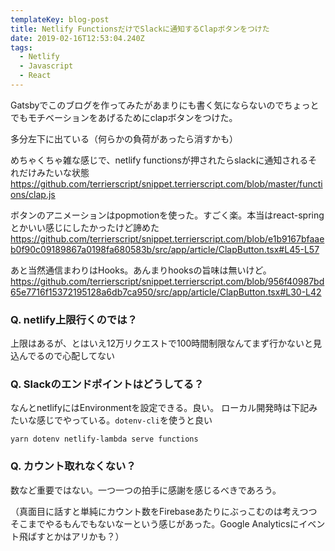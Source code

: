 ```yaml
---
templateKey: blog-post
title: Netlify FunctionsだけでSlackに通知するClapボタンをつけた
date: 2019-02-16T12:53:04.240Z
tags:
  - Netlify
  - Javascript
  - React
---
```

Gatsbyでこのブログを作ってみたがあまりにも書く気にならないのでちょっとでもモチベーションをあげるためにclapボタンをつけた。

多分左下に出ている（何らかの負荷があったら消すかも）

めちゃくちゃ雑な感じで、netlify functionsが押されたらslackに通知されるそれだけみたいな状態
https://github.com/terrierscript/snippet.terrierscript.com/blob/master/functions/clap.js

ボタンのアニメーションはpopmotionを使った。すごく楽。本当はreact-springとかいい感じにしたかったけど諦めた
https://github.com/terrierscript/snippet.terrierscript.com/blob/e1b9167bfaaeb0f90c09189867a0198fa680583b/src/app/article/ClapButton.tsx#L45-L57

あと当然通信まわりはHooks。あんまりhooksの旨味は無いけど。
https://github.com/terrierscript/snippet.terrierscript.com/blob/956f40987bd65e7716f15372195128a6db7ca950/src/app/article/ClapButton.tsx#L30-L42

### Q. netlify上限行くのでは？
上限はあるが、とはいえ12万リクエストで100時間制限なんてまず行かないと見込んでるので心配してない

### Q. Slackのエンドポイントはどうしてる？
なんとnetlifyにはEnvironmentを設定できる。良い。
ローカル開発時は下記みたいな感じでやっている。`dotenv-cli`を使うと良い

```
yarn dotenv netlify-lambda serve functions
```

### Q. カウント取れなくない？
数など重要ではない。一つ一つの拍手に感謝を感じるべきであろう。

（真面目に話すと単純にカウント数をFirebaseあたりにぶっこむのは考えつつそこまでやるもんでもないなーという感じがあった。Google Analyticsにイベント飛ばすとかはアリかも？）
